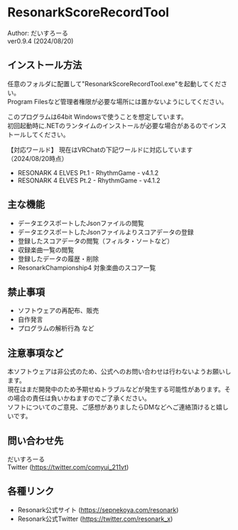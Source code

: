 # ResonarkScoreRecordTool
 Author: だいすろーる  
 ver0.9.4 (2024/08/20)  

## インストール方法
任意のフォルダに配置して"ResonarkScoreRecordTool.exe"を起動してください。  
Program Filesなど管理者権限が必要な場所には置かないようにしてください。  
  
このプログラムは64bit Windowsで使うことを想定しています。  
初回起動時に.NETのランタイムのインストールが必要な場合があるのでインストールしてください。  

【対応ワールド】 
現在はVRChatの下記ワールドに対応しています（2024/08/20時点）
- RESONARK 4 ELVES Pt.1 - RhythmGame - v4.1.2 
- RESONARK 4 ELVES Pt.2 - RhythmGame - v4.1.2 

## 主な機能
- データエクスポートしたJsonファイルの閲覧
- データエクスポートしたJsonファイルよりスコアデータの登録
- 登録したスコアデータの閲覧（フィルタ・ソートなど）
- 収録楽曲一覧の閲覧
- 登録したデータの履歴・削除
- ResonarkChampionship4 対象楽曲のスコア一覧

## 禁止事項 
- ソフトウェアの再配布、販売 
- 自作発言
- プログラムの解析行為 など

## 注意事項など 
本ソフトウェアは非公式のため、公式へのお問い合わせは行わないようお願いします。  
現在はまだ開発中のため予期せぬトラブルなどが発生する可能性があります。その場合の責任は負いかねますのでご了承ください。  
ソフトについてのご意見、ご感想がありましたらDMなどへご連絡頂けると嬉しいです。  

## 問い合わせ先
 だいすろーる  
Twitter (https://twitter.com/comyui_211vt)

## 各種リンク 
- Resonark公式サイト (https://sepnekoya.com/resonark)  
- Resonark公式Twitter (https://twitter.com/resonark_x)  
